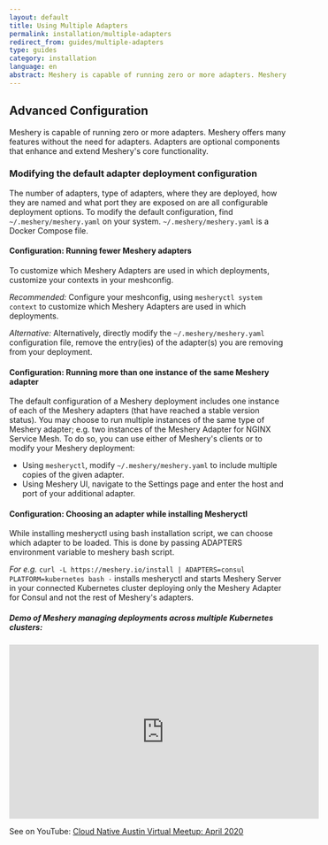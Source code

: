 ```yaml
---
layout: default
title: Using Multiple Adapters
permalink: installation/multiple-adapters
redirect_from: guides/multiple-adapters
type: guides
category: installation
language: en
abstract: Meshery is capable of running zero or more adapters. Meshery offers many features without the need for adapters. Adapters are optional components that enhance and extend Meshery's core functionality.
---
```


## Advanced Configuration

Meshery is capable of running zero or more adapters. Meshery offers many features without the need for adapters. Adapters are optional components that enhance and extend Meshery's core functionality.

### Modifying the default adapter deployment configuration

The number of adapters, type of adapters, where they are deployed, how they are named and what port they are exposed on are all configurable deployment options. To modify the default configuration, find `~/.meshery/meshery.yaml` on your system. `~/.meshery/meshery.yaml` is a Docker Compose file.

#### Configuration: Running fewer Meshery adapters

To customize which Meshery Adapters are used in which deployments, customize your contexts in your meshconfig.

_Recommended:_
Configure your meshconfig, using `mesheryctl system context` to customize which Meshery Adapters are used in which deployments.

_Alternative:_
Alternatively, directly modify the `~/.meshery/meshery.yaml` configuration file, remove the entry(ies) of the adapter(s) you are removing from your deployment.

#### Configuration: Running more than one instance of the same Meshery adapter

The default configuration of a Meshery deployment includes one instance of each of the Meshery adapters (that have reached a stable version status). You may choose to run multiple instances of the same type of Meshery adapter; e.g. two instances of the Meshery Adapter for NGINX Service Mesh. To do so, you can use either of Meshery's clients or to modify your Meshery deployment:

- Using `mesheryctl`, modify `~/.meshery/meshery.yaml` to include multiple copies of the given adapter.
- Using Meshery UI, navigate to the Settings page and enter the host and port of your additional adapter.

#### Configuration: Choosing an adapter while installing Mesheryctl

While installing mesheryctl using bash installation script, we can choose which adapter to be loaded.
This is done by passing ADAPTERS environment variable to meshery bash script.

_For e.g._
`curl -L https://meshery.io/install | ADAPTERS=consul PLATFORM=kubernetes bash -` installs mesheryctl and starts Meshery Server in your connected Kubernetes cluster deploying only the Meshery Adapter for Consul and not the rest of Meshery's adapters.

<h5>Demo of Meshery managing deployments across multiple Kubernetes clusters:</h5>

<iframe class="container" width="560" height="315" src="https://www.youtube.com/embed/yWPu3vq4vEs?start=5041" frameborder="0" allow="accelerometer; autoplay; encrypted-media; gyroscope; picture-in-picture" allowfullscreen></iframe>

See on YouTube: [Cloud Native Austin Virtual Meetup: April 2020](https://youtu.be/yWPu3vq4vEs?t=5041&list=PL3A-A6hPO2IOpTbdH89qR-4AE0ON13Zie)
